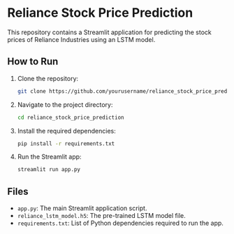 # Reliance Stock Price Prediction

This repository contains a Streamlit application for predicting the stock prices of Reliance Industries using an LSTM model.

## How to Run

1. Clone the repository:
    ```bash
    git clone https://github.com/yourusername/reliance_stock_price_prediction.git
    ```

2. Navigate to the project directory:
    ```bash
    cd reliance_stock_price_prediction
    ```

3. Install the required dependencies:
    ```bash
    pip install -r requirements.txt
    ```

4. Run the Streamlit app:
    ```bash
    streamlit run app.py
    ```

## Files

- `app.py`: The main Streamlit application script.
- `reliance_lstm_model.h5`: The pre-trained LSTM model file.
- `requirements.txt`: List of Python dependencies required to run the app.
